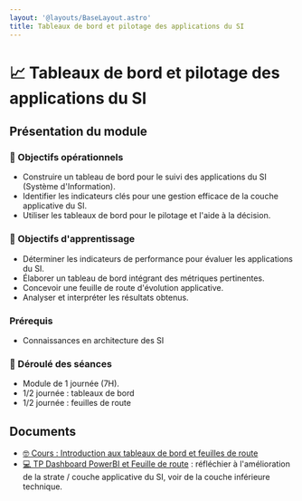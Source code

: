 ```yaml
---
layout: '@layouts/BaseLayout.astro'
title: Tableaux de bord et pilotage des applications du SI
---
```


# 📈 Tableaux de bord et pilotage des applications du SI

## Présentation du module

### 🎯 Objectifs opérationnels

- Construire un tableau de bord pour le suivi des applications du SI (Système d'Information).
- Identifier les indicateurs clés pour une gestion efficace de la couche applicative du SI.
- Utiliser les tableaux de bord pour le pilotage et l'aide à la décision.

### 🎯 Objectifs d'apprentissage

- Déterminer les indicateurs de performance pour évaluer les applications du SI.
- Élaborer un tableau de bord intégrant des métriques pertinentes.
- Concevoir une feuille de route d'évolution applicative.
- Analyser et interpréter les résultats obtenus.

### Prérequis

- Connaissances en architecture des SI

### 📅 Déroulé des séances

- Module de 1 journée (7H).
- 1/2 journée : tableaux de bord
- 1/2 journée : feuilles de route

## Documents

- [🤓 Cours : Introduction aux tableaux de bord et feuilles de route](/cours/data/tableau_bord_cours)
- [💻 TP Dashboard PowerBI et Feuille de route](/cours/data/tp_powerbi) : réfléchier à l'amélioration de la strate / couche applicative du SI, voir de la couche inférieure technique.
